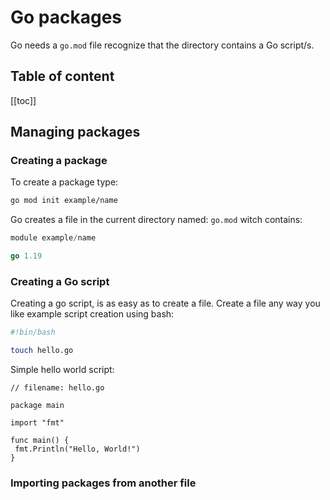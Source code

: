 # Go packages

Go needs a `go.mod` file recognize that the directory contains a Go script/s.

## Table of content

[[toc]]

## Managing packages

### Creating a package

To create a package type:

```bash
go mod init example/name
```

Go creates a file in the current directory named: `go.mod` witch contains:

```go
module example/name

go 1.19
```

### Creating a Go script

Creating a go script, is as easy as to create a file. Create a file any way you like example script creation using bash:

```bash
#!bin/bash

touch hello.go
```

Simple hello world script:

```go{8}
// filename: hello.go

package main

import "fmt"

func main() {
 fmt.Println("Hello, World!")
}
```

### Importing packages from another file

